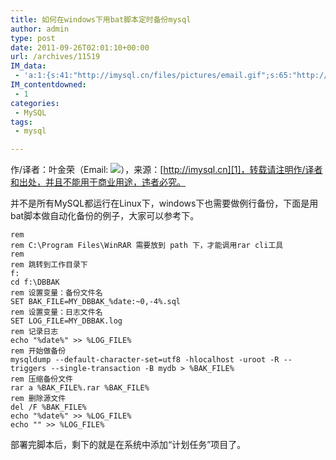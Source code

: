 ```yaml
---
title: 如何在windows下用bat脚本定时备份mysql
author: admin
type: post
date: 2011-09-26T02:01:10+00:00
url: /archives/11519
IM_data:
 - 'a:1:{s:41:"http://imysql.cn/files/pictures/email.gif";s:65:"http://blog.haohtml.com/wp-content/uploads/2011/09/2986_email.gif";}'
IM_contentdowned:
 - 1
categories:
 - MySQL
tags:
 - mysql

---
```

作/译者：叶金荣（Email: ![](http://imysql.cn/files/pictures/email.gif)），来源：[http://imysql.cn][1]，转载请注明作/译者和出处，并且不能用于商业用途，违者必究。

并不是所有MySQL都运行在Linux下，windows下也需要做例行备份，下面是用bat脚本做自动化备份的例子，大家可以参考下。

```
rem
rem C:\Program Files\WinRAR 需要放到 path 下，才能调用rar cli工具
rem
rem 跳转到工作目录下
f:
cd f:\DBBAK
rem 设置变量：备份文件名
SET BAK_FILE=MY_DBBAK_%date:~0,-4%.sql
rem 设置变量：日志文件名
SET LOG_FILE=MY_DBBAK.log
rem 记录日志
echo "%date%" >> %LOG_FILE%
rem 开始做备份
mysqldump --default-character-set=utf8 -hlocalhost -uroot -R --triggers --single-transaction -B mydb > %BAK_FILE%
rem 压缩备份文件
rar a %BAK_FILE%.rar %BAK_FILE%
rem 删除源文件
del /F %BAK_FILE%
echo "%date%" >> %LOG_FILE%
echo "" >> %LOG_FILE%
```

部署完脚本后，剩下的就是在系统中添加“计划任务”项目了。

 [1]: http://imysql.cn/